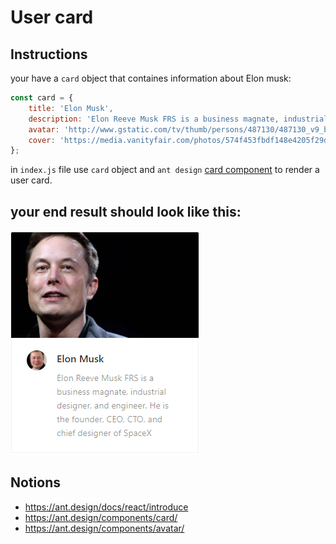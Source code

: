 # User card
## Instructions
your have a `card` object that containes information about Elon musk:
```js
const card = {
    title: 'Elon Musk',
    description: 'Elon Reeve Musk FRS is a business magnate, industrial designer, and engineer. He is the founder, CEO, CTO, and chief designer of SpaceX',
    avatar: 'http://www.gstatic.com/tv/thumb/persons/487130/487130_v9_bb.jpg',
    cover: 'https://media.vanityfair.com/photos/574f453fbdf148e4205f29df/16:9/w_1200,h_630,c_limit/hive-contributor-profile-elon-musk.jpg'
};
```
in `index.js` file use `card` object and `ant design` [card component](https://ant.design/components/card/) to render a user card.

## your end result should look like this:
<img src="./user-card.png">

## Notions
- https://ant.design/docs/react/introduce
- https://ant.design/components/card/
- https://ant.design/components/avatar/
